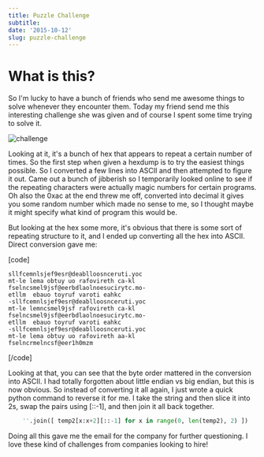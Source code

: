 ```yaml
---
title: Puzzle Challenge
subtitle: 
date: '2015-10-12'
slug: puzzle-challenge
---
```


# What is this?

So I'm lucky to have a bunch of friends who send me awesome things to solve
whenever they encounter them. Today my friend send me this interesting
challenge she was given and of course I spent some time trying to solve it.

![challenge][2]

Looking at it, it's a bunch of hex that appears to repeat a certain number of
times. So the first step when given a hexdump is to try the easiest things
possible. So I converted a few lines into ASCII and then attempted to figure
it out. Came out a bunch of jibberish so I temporarily looked online to see if
the repeating characters were actually magic numbers for certain programs. Oh
also the 0xac at the end threw me off, converted into decimal it gives you
some random number which made no sense to me, so I thought maybe it might
specify what kind of program this would be.

But looking at the hex some more, it's obvious that there is some sort of
repeating structure to it, and I ended up converting all the hex into ASCII.
Direct conversion gave me:

[code]

    sllfcemnlsjef9esr@deablloosnceruti.yoc
    mt-le lema obtuy uo rafovireth ca-kl
    fselncsmel9jsf@eerbdlaolnoesucirytc.mo-
    etllm  ebauo toyruf varoti eahkc
    -sllfcemnlsjef9esr@deablloosnceruti.yoc
    mt-le lemncsmel9jsf rafovireth ca-kl
    fselncsmel9jsf@eerbdlaolnoesucirytc.mo-
    etllm  ebauo toyruf varoti eahkc
    -sllfcemnlsjef9esr@deablloosnceruti.yoc
    mt-le lema obtuy uo rafovireth aa-kl
    fselncrmelncsf@eer1h0mzm
    
[/code]

Looking at that, you can see that the byte order mattered in the conversion
into ASCII. I had totally forgotten about little endian vs big endian, but
this is now obvious. So instead of converting it all again, I just wrote a
quick python command to reverse it for me. I take the string and then slice it
into 2s, swap the pairs using [::-1], and then join it all back together.

```python
    ''.join([ temp2[x:x+2][::-1] for x in range(0, len(temp2), 2) ])
```

Doing all this gave me the email for the company for further questioning. I
love these kind of challenges from companies looking to hire!

[2]: /figures/challenge.jpg